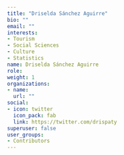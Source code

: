 ```yaml
---
title: "Driselda Sánchez Aguirre"
bio: ""
email: ""
interests:
- Tourism
- Social Sciences
- Culture
- Statistics
name: Driselda Sánchez Aguirre
role:
weight: 1
organizations:
- name: 
  url: ""
social:
- icon: twitter
  icon_pack: fab
  link: https://twitter.com/drispaty
superuser: false
user_groups:
- Contributors
---
```



